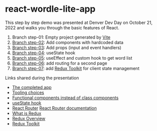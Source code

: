 # react-wordle-lite-app

This step by step demo was presented at Denver Dev Day on October 21, 2022 and walks you through the basic features of React.

1.  Branch step-01: Empty project generated by [Vite](https://vitejs.dev/)
2.  [Branch step-02](https://github.com/laurieatkinson/react-wordle-lite-app/compare/step-01...step-02): Add components with hardcoded data
3.  [Branch step-03](https://github.com/laurieatkinson/react-wordle-lite-app/compare/step-02...step-03): Add props (input and event handlers)
4.  [Branch step-04](https://github.com/laurieatkinson/react-wordle-lite-app/compare/step-03...step-04): useState hook
5.  [Branch step-05](https://github.com/laurieatkinson/react-wordle-lite-app/compare/step-04...step-05): useEffect and custom hook to get word list
6.  [Branch step-06](https://github.com/laurieatkinson/react-wordle-lite-app/compare/step-05...step-06): add routing for a second page
7.  [Branch step-07](https://github.com/laurieatkinson/react-wordle-lite-app/compare/step-06...step-07): add [Redux Toolkit](https://redux-toolkit.js.org/tutorials/quick-start) for client state management

Links shared during the presentation

-  [The completed app](https://stackblitz.com/github/laurieatkinson/react-wordle-lite-app/tree/step-07)
-  [Tooling choices](https://beta.reactjs.org/learn/start-a-new-react-project#choose-your-own-adventure)
-  [Functional components instead of class components](https://beta.reactjs.org/learn/your-first-component#defining-a-component)
-  [useState hook](https://beta.reactjs.org/learn/state-as-a-snapshot#rendering-takes-a-snapshot-in-time)
-  [React Router](https://www.npmjs.com/package/react-router) [React Router documentation](https://reactrouter.com/en/main)
-  [What is Redux](https://redux.js.org/tutorials/fundamentals/part-1-overview#what-is-redux)
-  [Redux Overview](https://redux.js.org/tutorials/fundamentals/part-1-overview#data-flow)
-  [Redux Toolkit](https://redux-toolkit.js.org/tutorials/quick-start)
